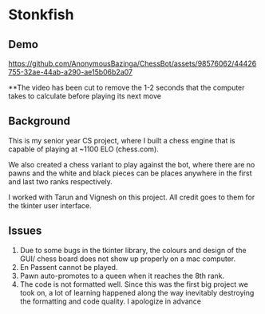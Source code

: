 # Stonkfish
## Demo

https://github.com/AnonymousBazinga/ChessBot/assets/98576062/44426755-32ae-44ab-a290-ae15b06b2a07

**The video has been cut to remove the 1-2 seconds that the computer takes to calculate before playing its next move
## Background
This is my senior year CS project, where I built a chess engine that is capable of playing at ~1100 ELO (chess.com).

We also created a chess variant to play against the bot, where there are no pawns and the white and black pieces can be places anywhere in the first and last two ranks respectively.

I worked with Tarun and Vignesh on this project. All credit goes to them for the tkinter user interface.

## Issues
1. Due to some bugs in the tkinter library, the colours and design of the GUI/ chess board does not show up properly on a mac computer.
2. En Passent cannot be played.
3. Pawn auto-promotes to a queen when it reaches the 8th rank.
4. The code is not formatted well. Since this was the first big project we took on, a lot of learning happened along the way inevitably destroying the formatting and code quality. I apologize in advance
